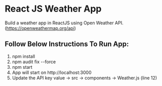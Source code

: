 # React JS Weather App

Build a weather app in ReactJS using Open Weather API. (https://openweathermap.org/api)

## Follow Below Instructions To Run App:

1. npm install 
2. npm audit fix --force
3. npm start
4. App will start on http://localhost:3000
5. Update the API key value -> src -> components -> Weather.js (line 12)